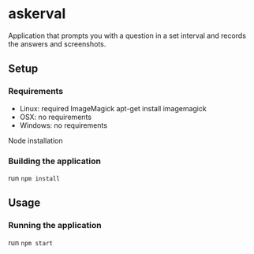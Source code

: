 # askerval

Application that prompts you with a question in a set interval and records the answers and screenshots.

## Setup

### Requirements 
   * Linux: required ImageMagick apt-get install imagemagick
   * OSX: no requirements
   * Windows: no requirements
   
   Node installation
   
### Building the application
run `npm install`


## Usage

### Running the application
run `npm start`